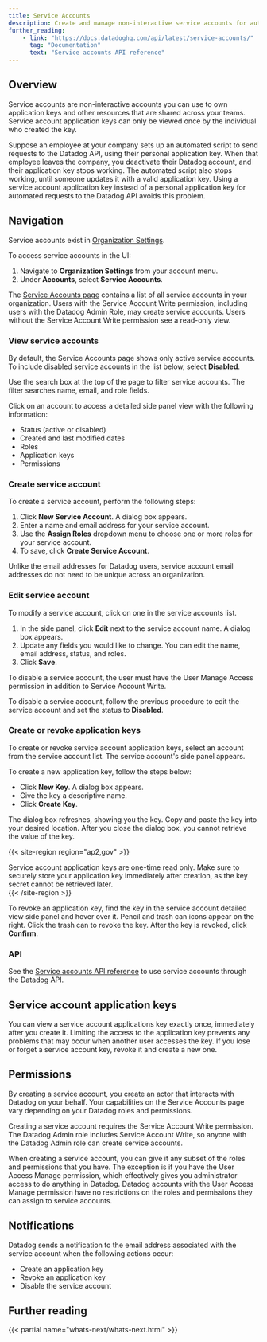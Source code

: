 ```yaml
---
title: Service Accounts
description: Create and manage non-interactive service accounts for automated scripts and shared application keys across teams with secure access controls.
further_reading:
    - link: "https://docs.datadoghq.com/api/latest/service-accounts/"
      tag: "Documentation"
      text: "Service accounts API reference"
---
```


## Overview

Service accounts are non-interactive accounts you can use to own application keys and other resources that are shared across your teams. Service account application keys can only be viewed once by the individual who created the key.

Suppose an employee at your company sets up an automated script to send requests to the Datadog API, using their personal application key. When that employee leaves the company, you deactivate their Datadog account, and their application key stops working. The automated script also stops working, until someone updates it with a valid application key. Using a service account application key instead of a personal application key for automated requests to the Datadog API avoids this problem.

## Navigation

Service accounts exist in [Organization Settings][1]. 

To access service accounts in the UI:

1. Navigate to **Organization Settings** from your account menu.
2. Under **Accounts**, select **Service Accounts**.

The [Service Accounts page][2] contains a list of all service accounts in your organization. Users with the Service Account Write permission, including users with the Datadog Admin Role, may create service accounts. Users without the Service Account Write permission see a read-only view.

### View service accounts

By default, the Service Accounts page shows only active service accounts. To include disabled service accounts in the list below, select **Disabled**.

Use the search box at the top of the page to filter service accounts. The filter searches name, email, and role fields.

Click on an account to access a detailed side panel view with the following information: 

- Status (active or disabled)
- Created and last modified dates
- Roles
- Application keys
- Permissions

### Create service account

To create a service account, perform the following steps:

1. Click **New Service Account**. A dialog box appears.
2. Enter a name and email address for your service account.
3. Use the **Assign Roles** dropdown menu to choose one or more roles for your service account.
4. To save, click **Create Service Account**.

Unlike the email addresses for Datadog users, service account email addresses do not need to be unique across an organization.

### Edit service account

To modify a service account, click on one in the service accounts list. 

1. In the side panel, click **Edit** next to the service account name. A dialog box appears.
2. Update any fields you would like to change. You can edit the name, email address, status, and roles.
3. Click **Save**.

To disable a service account, the user must have the User Manage Access permission in addition to Service Account Write.

To disable a service account, follow the previous procedure to edit the service account and set the status to **Disabled**.

### Create or revoke application keys

To create or revoke service account application keys, select an account from the service account list. The service account's side panel appears.

To create a new application key, follow the steps below:

- Click **New Key**. A dialog box appears.
- Give the key a descriptive name.
- Click **Create Key**. 

The dialog box refreshes, showing you the key. Copy and paste the key into your desired location. After you close the dialog box, you cannot retrieve the value of the key.

{{< site-region region="ap2,gov" >}}
<div class="alert alert-danger">Service account application keys are one-time read only. Make sure to securely store your application key immediately after creation, as the key secret cannot be retrieved later.</div>
{{< /site-region >}}

To revoke an application key, find the key in the service account detailed view side panel and hover over it. Pencil and trash can icons appear on the right. Click the trash can to revoke the key. After the key is revoked, click **Confirm**.

### API

See the [Service accounts API reference][3] to use service accounts through the Datadog API.

## Service account application keys

You can view a service account applications key exactly once, immediately after you create it. Limiting the access to the application key prevents any problems that may occur when another user accesses the key. If you lose or forget a service account key, revoke it and create a new one.

## Permissions

By creating a service account, you create an actor that interacts with Datadog on your behalf. Your capabilities on the Service Accounts page vary depending on your Datadog roles and permissions.

Creating a service account requires the Service Account Write permission. The Datadog Admin role includes Service Account Write, so anyone with the Datadog Admin role can create service accounts.

When creating a service account, you can give it any subset of the roles and permissions that you have. The exception is if you have the User Access Manage permission, which effectively gives you administrator access to do anything in Datadog. Datadog accounts with the User Access Manage permission have no restrictions on the roles and permissions they can assign to service accounts.


## Notifications

Datadog sends a notification to the email address associated with the service account when the following actions occur:
- Create an application key
- Revoke an application key
- Disable the service account


## Further reading

{{< partial name="whats-next/whats-next.html" >}}

[1]: /account_management/org_settings/
[2]: https://app.datadoghq.com/organization-settings/service-accounts
[3]: /api/latest/service-accounts/
